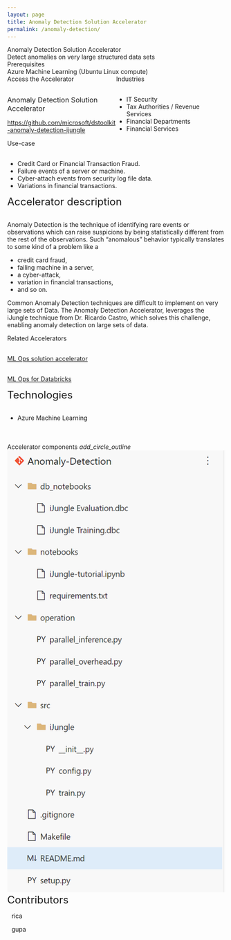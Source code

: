 ```yaml
---
layout: page
title: Anomaly Detection Solution Accelerator
permalink: /anomaly-detection/
---
```


<div class="anomaly-detection">
    <div class="title">Anomaly Detection Solution Accelerator</div>
    <div class="title-description">Detect anomalies on very large structured data sets</div>
    <div class="category">Prerequisites</div>
    <div class="prerequisites">
        <div class="prerequisites-card">Azure Machine Learning (Ubuntu Linux compute)</div>
    </div>
    <div style="width:100%; display: flex;">
        <div style="width:50%;">
            <div class="category">Access the Accelerator</div>            
            <div class="toolkit-checkbox" style="width:100%; margin-top: 30px;">
                <label class="label" style="font-size:16px;">Anomaly Detection Solution Accelerator</label>
                <p>
                    <a href="https://github.com/microsoft/dstoolkit-anomaly-detection-ijungle" target="_blank">https://github.com/microsoft/dstoolkit-anomaly-detection-ijungle</a>
                </p>   
            </div>
        </div>
        <div style="width:50%;">
            <div class="category">Industries</div>
            <ul  style="margin-top: 30px;">
                <li>IT Security</li>
                <li>Tax Authorities / Revenue Services</li>
                <li>Financial Departments</li>
                <li>Financial Services</li>
            </ul>  
        </div>
    </div>
    <div class="category">Use-case</div>
    <ul style="margin-top: 30px;">
        <li>Credit Card or Financial Transaction Fraud.</li>
        <li>Failure events of a server or machine.</li>
        <li>Cyber-attach events from security log file data.</li>
        <li>Variations in financial transactions.</li>
    </ul>
    <div class="category" style="font-size:24px;">Accelerator description</div>
    <p style="margin-top: 30px; text-decoration: none;">
        Anomaly Detection is the technique of identifying rare events or observations which can raise suspicions by being statistically different from the rest of the observations. Such “anomalous” behavior typically translates to some kind of a problem like a
        <ul>
            <li>credit card fraud,</li>
            <li>failing machine in a server,</li>
            <li>a cyber-attack,</li>
            <li>variation in financial transactions,</li>
            <li>and so on. </li>
        </ul>
        Common Anomaly Detection techniques are difficult to implement on very large sets of Data. The Anomaly Detection Accelerator, leverages the iJungle technique from Dr. Ricardo Castro, which solves this challenge, enabling anomaly detection on large sets of data. 
    </p>
    <div style="width:100%; display: flex;">
        <div style="width:50%;">
            <div class="category">Related Accelerators</div>
            <div class="toolkit-checkbox" style="width:100%; margin-top: 30px;">
                <p>
                    <a href="/ml-ops/" target="_blank">ML Ops solution accelerator</a>
                </p>
            </div>
            <div class="toolkit-checkbox" style="width:100%; margin-top: 30px;">
                <p>
                    <a href="/ml-ops-for-databricks/" target="_blank">ML Ops for Databricks</a>
                </p>
            </div>
        </div>
    </div>
    <div class="category" style="font-size:24px;">Technologies</div>
    <ul style="margin-top: 30px;">
        <li>Azure Machine Learning</li>
    </ul>
    <div style="margin-top:50px;">
        <div class="accelerator-acordeon">
            Accelerator components
            <i class="material-icons" style="margin-bottom:0px; cursor: pointer;">add_circle_outline</i>
        </div>
        <img src="/images/anomaly-detection/Accelerator-components.png" alt="Accelerator components image">
    </div>
    <div class="category" style="font-size:24px;">Contributors</div>
    <div class="accelerator-contributors">
        <div class="accelerator-contributor">
            <div class="accelerator-contributor-image"> 
            </div>
            <div style="margin-left:10px;">
                <p class="accelerator-contributor-text">rica</p>
            </div>
        </div>
        <div class="accelerator-contributor">
            <div class="accelerator-contributor-image"> 
            </div>
            <div style="margin-left:10px;">
                <p class="accelerator-contributor-text">gupa</p>
            </div>
        </div>
    </div>
</div>
